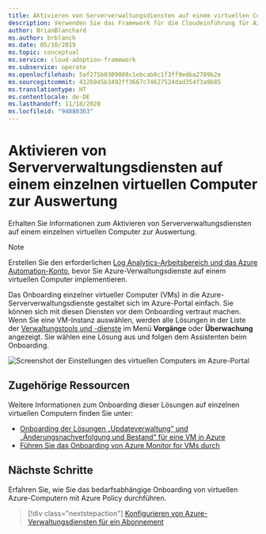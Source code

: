 ```yaml
---
title: Aktivieren von Serververwaltungsdiensten auf einem virtuellen Computer
description: Verwenden Sie das Framework für die Cloudeinführung für Azure, um zu erfahren, wie Sie Azure-Serververwaltungsdienste auf einem virtuellen Computer aktivieren.
author: BrianBlanchard
ms.author: brblanch
ms.date: 05/10/2019
ms.topic: conceptual
ms.service: cloud-adoption-framework
ms.subservice: operate
ms.openlocfilehash: 5af275b0309008c1ebcab8c1f3ff9edba2789b2e
ms.sourcegitcommit: 412b945b3492ff3667c74627524dad354f3a9b85
ms.translationtype: HT
ms.contentlocale: de-DE
ms.lasthandoff: 11/18/2020
ms.locfileid: "94880363"
---
```

# <a name="enable-server-management-services-on-a-single-vm-for-evaluation"></a>Aktivieren von Serververwaltungsdiensten auf einem einzelnen virtuellen Computer zur Auswertung

Erhalten Sie Informationen zum Aktivieren von Serververwaltungsdiensten auf einem einzelnen virtuellen Computer zur Auswertung.

> [!NOTE]
> Erstellen Sie den erforderlichen [Log Analytics-Arbeitsbereich und das Azure Automation-Konto](./prerequisites.md#create-a-workspace-and-automation-account), bevor Sie Azure-Verwaltungsdienste auf einem virtuellen Computer implementieren.

Das Onboarding einzelner virtueller Computer (VMs) in die Azure-Serververwaltungsdienste gestaltet sich im Azure-Portal einfach. Sie können sich mit diesen Diensten vor dem Onboarding vertraut machen. Wenn Sie eine VM-Instanz auswählen, werden alle Lösungen in der Liste der [Verwaltungstools und -dienste](./tools-services.md) im Menü **Vorgänge** oder **Überwachung** angezeigt. Sie wählen eine Lösung aus und folgen dem Assistenten beim Onboarding.

![Screenshot der Einstellungen des virtuellen Computers im Azure-Portal](./media/onboarding-single-vm.png)

## <a name="related-resources"></a>Zugehörige Ressourcen

Weitere Informationen zum Onboarding dieser Lösungen auf einzelnen virtuellen Computern finden Sie unter:

- [Onboarding der Lösungen „Updateverwaltung“ und „Änderungsnachverfolgung und Bestand“ für eine VM in Azure](/azure/automation/change-tracking/manage-inventory-vms)
- [Führen Sie das Onboarding von Azure Monitor for VMs durch](/azure/azure-monitor/insights/vminsights-enable-single-vm)

## <a name="next-steps"></a>Nächste Schritte

Erfahren Sie, wie Sie das bedarfsabhängige Onboarding von virtuellen Azure-Computern mit Azure Policy durchführen.

> [!div class="nextstepaction"]
> [Konfigurieren von Azure-Verwaltungsdiensten für ein Abonnement](./onboard-at-scale.md)
